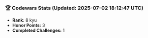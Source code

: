 ### 🏆 Codewars Stats (Updated: 2025-07-02 18:12:47 UTC)

- **Rank:** 8 kyu
- **Honor Points:** 3
- **Completed Challenges:** 1
